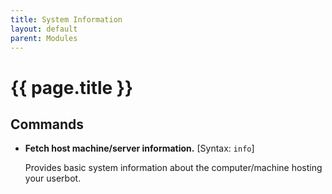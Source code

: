 ```yaml
---
title: System Information
layout: default
parent: Modules
---
```


# {{ page.title }}

## Commands

- **Fetch host machine/server information.**
[Syntax: `info`]

  Provides basic system information about the computer/machine hosting your userbot.
<!--stackedit_data:
eyJoaXN0b3J5IjpbMzg0MTIzMTg0XX0=
-->
